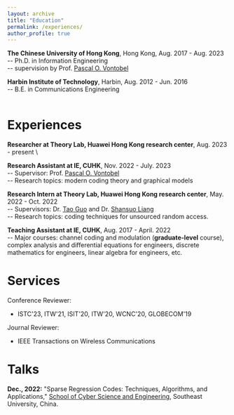 ```yaml
---
layout: archive
title: "Education"
permalink: /experiences/
author_profile: true
---
```


**The Chinese University of Hong Kong**, Hong Kong, Aug. 2017 - Aug. 2023 \
-- Ph.D. in Information Engineering \
-- supervision by Prof. [Pascal O. Vontobel](https://sites.google.com/site/pascalvontobel/)


**Harbin Institute of Technology**, Harbin, Aug. 2012 - Jun. 2016 \
-- B.E. in Communications Engineering\
<br />

Experiences
=====
**Researcher at Theory Lab, Huawei Hong Kong research center**, Aug. 2023 - present \

**Research Assistant at IE, CUHK**, Nov. 2022 - July. 2023 \
-- Supervisor: Prof. [Pascal O. Vontobel](https://sites.google.com/site/pascalvontobel/)\
-- Research topics: modern coding theory and graphical models

**Research Intern at Theory Lab, Huawei Hong Kong research center**, May. 2022 - Oct. 2022\
-- Supervisors: Dr. [Tao Guo](https://cyber.seu.edu.cn/gt/list.htm) and Dr. [Shansuo Liang](https://www.linkedin.com/in/shansuo-liang-386b84aa/?originalSubdomain=hk)\
-- Research topics: coding techniques for unsourced random access.

**Teaching Assistant at IE, CUHK**, Aug. 2017 - April. 2022 \
-- Major courses: channel coding and modulation (**graduate-level** course), complex analysis and differential equations for engineers, discrete mathematics for engineers, linear algebra for engineers, etc.

Services
=====
Conference Reviewer: 
* ISTC'23, ITW'21, ISIT'20, ITW'20, WCNC'20, GLOBECOM'19

Journal Reviewer: 
* IEEE Transactions on Wireless Communications



Talks
=====
**Dec., 2022:** "Sparse Regression Codes: Techniques, Algorithms, and Applications," [School of Cyber Science and Engineering](https://cyber.seu.edu.cn/wa_en/), Southeast University, China.
